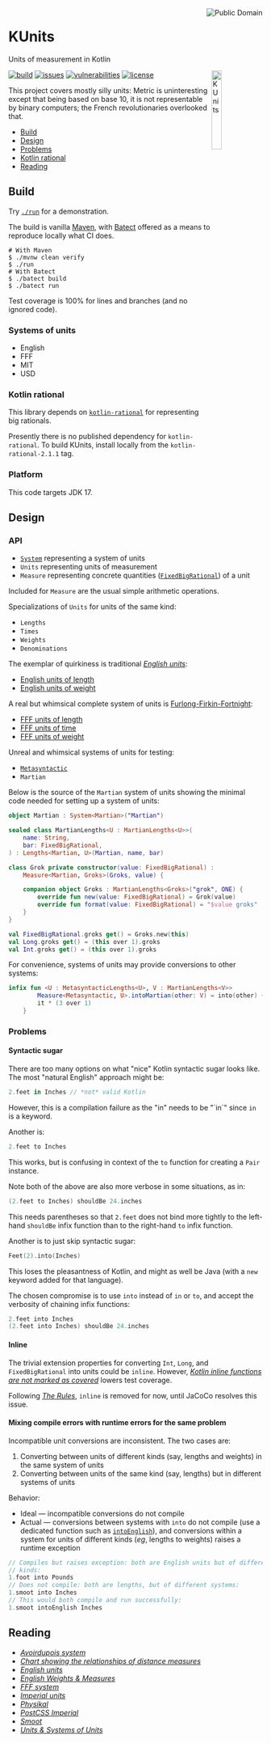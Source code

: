 <a href="LICENSE.md">
<img src="./images/public-domain.png" alt="Public Domain" align="right"/>
</a>

# KUnits

Units of measurement in Kotlin

<img src="./images/kunits.png" alt="KUnits" align="right" width="20%"/>

[![build](https://github.com/binkley/kunits/workflows/build/badge.svg)](https://github.com/binkley/kunits/actions)
[![issues](https://img.shields.io/github/issues/binkley/kunits.svg)](https://github.com/binkley/kunits/issues/)
[![vulnerabilities](https://snyk.io/test/github/binkley/kunits/badge.svg)](https://snyk.io/test/github/binkley/kunits)
[![license](https://img.shields.io/badge/license-Public%20Domain-blue.svg)](http://unlicense.org/)

This project covers mostly silly units: Metric is uninteresting except that
being based on base 10, it is not representable by binary computers; the
French revolutionaries overlooked that.

* [Build](#build)
* [Design](#design)
* [Problems](#problems)
* [Kotlin rational](#kotlin-rational)
* [Reading](#reading)

## Build

Try [`./run`](./run) for a demonstration.

The build is vanilla [Maven](pom.xml), with [Batect](https://batect.dev)
offered as a means to reproduce locally what CI does.

```
# With Maven
$ ./mvnw clean verify
$ ./run
# With Batect
$ ./batect build
$ ./batect run
```

Test coverage is 100% for lines and branches (and no ignored code).

### Systems of units

* English
* FFF
* MIT
* USD

### Kotlin rational

This library depends on
[`kotlin-rational`](https://github.com/binkley/kotlin-rational) for
representing big rationals.

Presently there is no published dependency for `kotlin-rational`. To build
KUnits, install locally from the `kotlin-rational-2.1.1` tag.

### Platform

This code targets JDK 17.

## Design

### API

- [`System`](src/main/kotlin/hm/binkley/kunits/Units.kt) representing a
  system of units
- `Units` representing units of measurement
- `Measure` representing concrete quantities
  ([`FixedBigRational`](#kotlin-rational)) of a unit

Included for `Measure` are the usual simple arithmetic operations.

Specializations of `Units` for units of the same kind:

- `Lengths`
- `Times`
- `Weights`
- `Denominations`


The exemplar of quirkiness is traditional
[_English units_](https://en.wikipedia.org/wiki/English_units):

- [English units of length](src/main/kotlin/hm/binkley/kunits/system/english/length/EnglishLengths.kt)
- [English units of weight](src/main/kotlin/hm/binkley/kunits/system/english/weight/EnglishWeights.kt)

A real but whimsical complete system of units is
[Furlong-Firkin-Fortnight](https://en.wikipedia.org/wiki/FFF_system):

- [FFF units of length](src/main/kotlin/hm/binkley/kunits/system/fff/length/FFFLengths.kt)
- [FFF units of time](src/main/kotlin/hm/binkley/kunits/system/fff/time/FFFTimes.kt)
- [FFF units of weight](src/main/kotlin/hm/binkley/kunits/system/fff/weight/FFFWeights.kt)

Unreal and whimsical systems of units for testing:

- [`Metasyntactic`](src/test/kotlin/hm/binkley/kunits/test-systems.kt)
- `Martian`

Below is the source of the `Martian` system of units showing the minimal 
code needed for setting up a system of units:

```kotlin
object Martian : System<Martian>("Martian")

sealed class MartianLengths<U : MartianLengths<U>>(
    name: String,
    bar: FixedBigRational,
) : Lengths<Martian, U>(Martian, name, bar)

class Grok private constructor(value: FixedBigRational) :
    Measure<Martian, Groks>(Groks, value) {

    companion object Groks : MartianLengths<Groks>("grok", ONE) {
        override fun new(value: FixedBigRational) = Grok(value)
        override fun format(value: FixedBigRational) = "$value groks"
    }
}

val FixedBigRational.groks get() = Groks.new(this)
val Long.groks get() = (this over 1).groks
val Int.groks get() = (this over 1).groks
```

For convenience, systems of units may provide conversions to other systems:

```kotlin
infix fun <U : MetasyntacticLengths<U>, V : MartianLengths<V>>
        Measure<Metasyntactic, U>.intoMartian(other: V) = into(other) {
        it * (3 over 1)
    }
```

### Problems

#### Syntactic sugar

There are too many options on what "nice" Kotlin syntactic sugar looks
like. The most "natural English" approach might be:

```kotlin
2.feet in Inches // *not* valid Kotlin
```

However, this is a compilation failure as the "in" needs to be "\`in\`" since
`in` is a keyword.

Another is:

```kotlin
2.feet to Inches
```

This works, but is confusing in context of the `to` function for creating
a `Pair` instance.

Note both of the above are also more verbose in some situations, as in:

```kotlin
(2.feet to Inches) shouldBe 24.inches
```

This needs parentheses so that `2.feet` does not bind more tightly to the
left-hand `shouldBe` infix function than to the right-hand `to` infix
function.

Another is to just skip syntactic sugar:

```kotlin
Feet(2).into(Inches)
```

This loses the pleasantness of Kotlin, and might as well be Java (with a
`new` keyword added for that language).

The chosen compromise is to use `into` instead of `in` or `to`, and accept 
the verbosity of chaining infix functions:

```kotlin
2.feet into Inches
(2.feet into Inches) shouldBe 24.inches
```

#### Inline

The trivial extension properties for converting `Int`, `Long`, and 
`FixedBigRational` into units could be `inline`. However, [_Kotlin inline
functions are not marked as
covered_](https://github.com/jacoco/jacoco/issues/654) lowers test coverage.

Following [_The Rules_](https://wiki.c2.com/?MakeItWorkMakeItRightMakeItFast),
`inline` is removed for now, until JaCoCo resolves this issue.

#### Mixing compile errors with runtime errors for the same problem

Incompatible unit conversions are inconsistent. The two cases are:

1. Converting between units of different kinds (say, lengths and weights) in
   the same system of units
2. Converting between units of the same kind (say, lengths) but in different
   systems of units

Behavior:

* Ideal &mdash; incompatible conversions do not compile
* Actual &mdash; conversions between systems with `into` do not compile (use
  a dedicated function such as
  [`intoEnglish`](src/main/kotlin/hm/binkley/kunits/system/fff/FFF.kt)), and
  conversions within a system for units of different kinds (_eg_, lengths
  to weights) raises a runtime exception

```kotlin
// Compiles but raises exception: both are English units but of different 
// kinds:
1.foot into Pounds
// Does not compile: both are lengths, but of different systems:
1.smoot into Inches
// This would both compile and run successfully:
1.smoot intoEnglish Inches
```

## Reading

* [_Avoirdupois system_](https://en.wikipedia.org/wiki/Avoirdupois_system)
* [_Chart showing the relationships of distance
  measures_](https://en.wikipedia.org/wiki/English_units#/media/File:English_Length_Units_Graph.svg)
* [_English units_](https://en.wikipedia.org/wiki/English_units)
* [_English Weights &amp;
  Measures_](http://home.clara.net/brianp/quickref.html)
* [_FFF system_](https://en.wikipedia.org/wiki/FFF_system)
* [_Imperial units_](https://en.wikipedia.org/wiki/Imperial_units)
* [_Physikal_](https://github.com/Tenkiv/Physikal)
* [_PostCSS Imperial_](https://github.com/sebdeckers/postcss-imperial)
* [_Smoot_](https://en.wikipedia.org/wiki/Smoot)
* [_Units &amp; Systems of Units_](https://www.sizes.com/units/)
